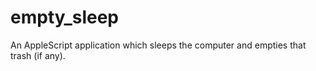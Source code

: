 # empty_sleep
An AppleScript application which sleeps the computer and empties that trash (if any).
